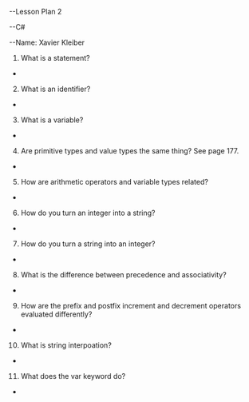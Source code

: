 --Lesson Plan 2

--C#

--Name: Xavier Kleiber


1. What is a statement?
 - 
2. What is an identifier?
 - 
3. What is a variable?
 - 
4. Are primitive types and value types the same thing? See page 177.
 - 
5. How are arithmetic operators and variable types related?
 - 
6. How do you turn an integer into a string?
 - 
7. How do you turn a string into an integer?
 - 
8. What is the difference between precedence and associativity?

 - 
9. How are the prefix and postfix increment and decrement operators evaluated differently?
 - 
10. What is string interpoation?
 - 
11. What does the var keyword do?
 - 
